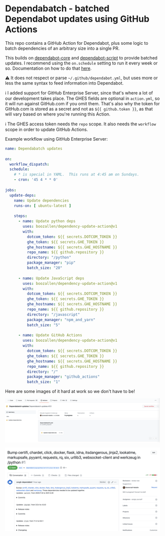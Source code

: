 # Dependabatch - batched Dependabot updates using GitHub Actions

This repo contains a GitHub Action for Dependabot, plus some logic to batch dependencies of an arbitrary size into a single PR.

This builds on [dependabot-core](https://github.com/dependabot/dependabot-core) and [dependabot-script](https://github.com/dependabot/dependabot-script) to provide batched updates.  I recommend using the `on.schedule` setting to run it every week or so.  Documentation on how to do that [here](https://docs.github.com/en/actions/reference/workflow-syntax-for-github-actions#onschedule).

:warning: It does not respect or parse `~/.github/dependabot.yml`, but uses more or less the same syntax to feed information into Dependabot.

:information_source:  I added support for GitHub Enterprise Server, since that's where a lot of our development takes place.  The GHES fields are optional in `action.yml`, so it will run against GitHub.com if you omit them.  That's also why the token for GitHub.com is stored as a secret and not as `${{ github.token }}`, as that will vary based on where you're running this Action.

:information_source: The GHES access token needs the `repo` scope.  It also needs the `workflow` scope in order to update GitHub Actions.

Example workflow using GitHub Enterprise Server:

```YAML
name: Dependabatch updates

on:
  workflow_dispatch:
  schedule:
    # * is special in YAML.  This runs at 4:45 am on Sundays.
    - cron: '45 4 * * 0'

jobs:
  update-deps:
    name: Update dependencies
    runs-on: [ ubuntu-latest ]

    steps:
      - name: Update python deps
        uses: boozallen/dependency-update-action@v1
        with:
          dotcom_token: ${{ secrets.DOTCOM_TOKEN }}
          ghe_token: ${{ secrets.GHE_TOKEN }}
          ghe_hostname: ${{ secrets.GHE_HOSTNAME }}
          repo_name: ${{ github.repository }}
          directory: "/python"
          package_manager: "pip"
          batch_size: "20"
      
      - name: Update JavaScript deps
        uses: boozallen/dependency-update-action@v1
        with:
          dotcom_token: ${{ secrets.DOTCOM_TOKEN }}
          ghe_token: ${{ secrets.GHE_TOKEN }}
          ghe_hostname: ${{ secrets.GHE_HOSTNAME }}
          repo_name: ${{ github.repository }}
          directory: "/javascript"
          package_manager: "npm_and_yarn"
          batch_size: "5"
      
      - name: Update GitHub Actions
        uses: boozallen/dependency-update-action@v1
        with:
          dotcom_token: ${{ secrets.DOTCOM_TOKEN }}
          ghe_token: ${{ secrets.GHE_TOKEN }}
          ghe_hostname: ${{ secrets.GHE_HOSTNAME }}
          repo_name: ${{ github.repository }}
          directory: "/"
          package_manager: "github_actions"
          batch_size: "1"
```

Here are some images of it hard at work so we don't have to be!

![images/action.png](images/action.png)

![images/big-pull-request.png](images/big-pull-request.png)
